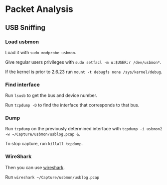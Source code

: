 # Packet Analysis

## USB Sniffing

### Load usbmon

Load it with `sudo modprobe usbmon`.

Give regular users privileges with `sudo setfacl -m u:$USER:r /dev/usbmon*`.

If the kernel is prior to 2.6.23 run `mount -t debugfs none /sys/kernel/debug`.

### Find interface

Run `lsusb` to get the bus and device number.

Run `tcpdump -D` to find the interface that corresponds to that bus.

### Dump

Run `tcpdump` on the previously determined interface with `tcpdump -i usbmon2 -w ~/Capture/usbmon/usblog.pcap &`.

To stop capture, run `killall tcpdump`.

### WireShark

Then you can use [wireshark](wireshark.md).

Run `wireshark ~/Capture/usbmon/usblog.pcap`
